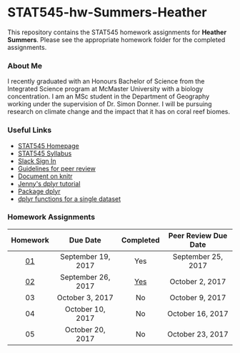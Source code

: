 # STAT545-hw-Summers-Heather
This repository contains the STAT545 homework assignments for **Heather Summers**. Please see the appropriate homework folder for the completed assignments.

### About Me
I recently graduated with an Honours Bachelor of Science from the Integrated Science program at McMaster University with a biology concentration. I am an MSc student in the Department of Geography working under the supervision of Dr. Simon Donner. I will be pursuing research on climate change and the impact that it has on coral reef biomes.

### Useful Links
- [STAT545 Homepage](http://stat545.com/)
- [STAT545 Syllabus](http://stat545.com/syllabus.html)
- [Slack Sign In](https://slack.com/signin)
- [Guidelines for peer review](http://stat545.com/peer-review02_peer-evaluation-guidelines.html)
- [Document on knitr](https://yihui.name/knitr/)
- [Jenny's dplyr tutorial](https://github.com/jennybc/ggplot2-tutorial)
- [Package dplyr](https://cran.r-project.org/web/packages/dplyr/dplyr.pdf)
- [dplyr functions for a single dataset](http://stat545.com/block010_dplyr-end-single-table.html#use-arrange-to-row-order-data-in-a-principled-way)

### Homework Assignments
| Homework | Due Date | Completed |  Peer Review Due Date |
| :---: | :---: | :---: | :---: |
| [01](http://stat545.com/hw01_edit-README.html) | September 19, 2017 | Yes | September 25, 2017 |
| [02](http://stat545.com/hw02_explore-gapminder-dplyr.html) | September 26, 2017 | [Yes](https://github.com/heathersummers/STAT545-hw-Summers-Heather/blob/master/hw02/hw02.md) | October 2, 2017 |
| 03 | October 3, 2017 | No | October 9, 2017 |
| 04 | October 10, 2017 | No | October 16, 2017 |
| 05 | October 20, 2017 | No | October 23, 2017 |